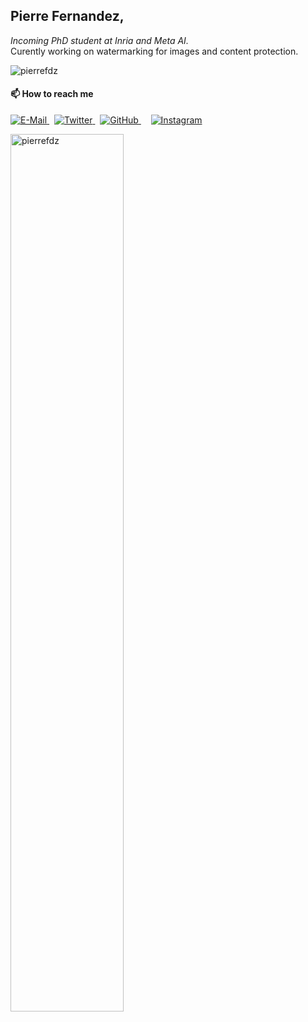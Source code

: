 ## Pierre Fernandez,
*Incoming PhD student at Inria and Meta AI.*   
Curently working on watermarking for images and content protection. 

<p align="left"> <img src="https://komarev.com/ghpvc/?username=pierrefdz&style=flat-square&color=444444&label=Views" alt="pierrefdz" /> </p>

#### 📫 How to reach me

<p align="left">
  <a href="mailto:pierre.fernandez@polytechnique.edu">
    <img src="https://img.shields.io/badge/Mail-D14836?style=for-the-badge&logo=Mail.Ru&colorA=302D41&colorB=f7be95" alt="E-Mail" />
  </a>
  &nbsp;
  <a href="https://twitter.com/pierrefdz" target="blank">
    <img src="https://img.shields.io/twitter/follow/pierrefdz?label=Twitter&logo=twitter&style=for-the-badge&colorA=302D41&colorB=96CDFB" alt="Twitter" />
  </a>
  &nbsp;
  <a href="https://github.com/pierrefdz?tab=followers">
    <img src="https://img.shields.io/github/followers/pierrefdz?label=Followers&logo=GitHub&style=for-the-badge&colorA=302D41&colorB=F5E0DC" alt="GitHub" />
  </a>
  &nbsp;
  <a href="https://www.linkedin.com/in/pierrefdz/" target="blank"
    <img src="https://img.shields.io/badge/LinkedIn-0077B5?style=for-the-badge&logo=linkedin&colorA=302D41&colorB=89DCEB" alt="Linkedin" />
  </a>
  &nbsp;
  <a href="https://instagram.com/pics.with.ai" target="blank">
    <img src="https://img.shields.io/badge/Instagram-E4405F?style=for-the-badge&logo=instagram&colorA=302D41&colorB=F28FAD" alt="Instagram" />
  </a>
</p>

<p align="left"> <img width="60%" src="https://github-readme-stats.vercel.app/api?username=pierrefdz&show_icons=true&count_private=true&include_all_commits=true&hide_title=true&theme=radical&card_width=300&bg_color=22272e&border_color=444c56" alt="pierrefdz" /></p>
